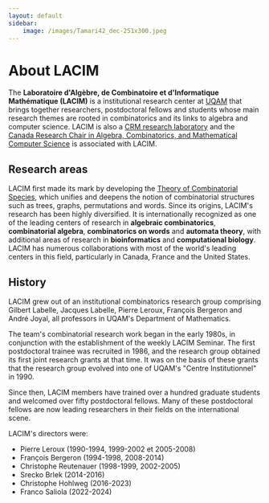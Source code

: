 ```yaml
---
layout: default
sidebar:
    image: /images/Tamari42_dec-251x300.jpeg
---
```


# About LACIM

The **Laboratoire d'Algèbre, de Combinatoire et d'Informatique Mathématique (LACIM)**
is a institutional research center at [UQAM](http://www.uqam.ca)
that brings together researchers, postdoctoral fellows and students whose main
research themes are rooted in combinatorics and its links to algebra and
computer science.
LACIM is also a [CRM research laboratory](https://www.crmath.ca) and the
[Canada Research Chair in Algebra, Combinatorics, and Mathematical Computer Science](https://recherche.uqam.ca/unites_de_recherche/chaire-de-recherche-du-canada-en-algebre-combinatoire-et-informatique-mathematique/)
is associated with LACIM.

## Research areas

LACIM first made its mark by developing the
[Theory of Combinatorial Species](https://bergeron.math.uqam.ca/species),
which unifies and deepens the notion of combinatorial structures such as trees,
graphs, permutations and words. Since its origins, LACIM's research has been
highly diversified. It is internationally recognized as one of the leading
centers of research in **algebraic combinatorics**, **combinatorial algebra**,
**combinatorics on words** and **automata theory**, with additional areas of
research in **bioinformatics** and **computational biology**. LACIM has
numerous collaborations with most of the world's leading centers in this field,
particularly in Canada, France and the United States.

## History

LACIM grew out of an institutional combinatorics research group comprising
Gilbert Labelle, Jacques Labelle, Pierre Leroux, François Bergeron and André
Joyal, all professors in UQAM's Department of Mathematics.

The team's combinatorial research work began in the early 1980s, in conjunction
with the establishment of the weekly LACIM Seminar. The first postdoctoral
trainee was recruited in 1986, and the research group obtained its first joint
research grants at that time. It was on the basis of these grants that the
research group evolved into one of UQAM's "Centre Institutionnel" in 1990.

Since then, LACIM members have trained over a hundred graduate students and
welcomed over fifty postdoctoral fellows. Many of these postdoctoral fellows
are now leading researchers in their fields on the international scene.

LACIM's directors were:
- Pierre Leroux (1990-1994, 1999-2002 et 2005-2008)
- François Bergeron (1994-1998, 2008-2014)
- Christophe Reutenauer (1998-1999, 2002-2005)
- Srecko Brlek (2014-2016)
- Christophe Hohlweg (2016-2023)
- Franco Saliola (2022-2024)
